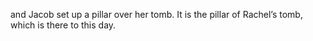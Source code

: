 and Jacob set up a pillar over her tomb. It is the pillar of Rachel’s tomb, which is there to this day.
